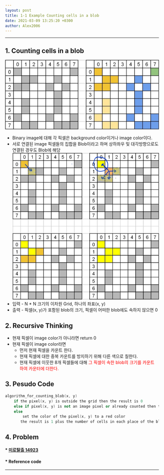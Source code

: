 ```yaml
---
layout: post
title: 1-1 Example Counting cells in a blob
date: 2021-03-09 13:25:20 +0300
author: Alex2006
---
```

  
  
------
## 1. Counting cells in a blob
![BLOB1](./img/blob_1.jpg)
  * Binary image에 대해 각 픽셀은 background color이거나 image color이다.
  * 서로 연결된 image 픽셀들의 집합을 Blob이라고 하며 상하좌우 및 대각방향으로도 연결된 경우도 Blob에 해당
![BLOB2](./img/blob_2.jpg)
  * 입력  - N * N 크기의 이차원 Grid, 하나의 좌표(x, y)
  * 출력 - 픽셀(x, y)가 포함된 blob의 크기, 픽셀이 어떠한 blob에도 속하지 않으면 0


## 2. Recursive Thinking
  * 현재 픽셀이 image color가 아니라면 return 0
  * 현재 픽셀이 image color라면   
    * 먼저 현재 픽셀을 카운트 한다.   
	* 현재 픽셀에 대한 중복 카운트를 방지하기 위해 다른 색으로 칠한다.   
	* 현재 픽셀에 이웃한 8개 픽셀들에 대해 <span style="color:red">그 픽셀이 속한 blob의 크기를 카운트 하여 카운터에 더한다.</span>



## 3. Pesudo Code

```cpp
algorithm_for_counting_blob(x, y)
    if the pixel(x, y) is outside the grid then the result is 0
    else if pixel(x, y) is not an image pixel or already counted then the result is 0
    else
        set the color of the pixel(x, y) to a red color
       the result is 1 plus the number of cells in each place of the blob includes a nearst neighbor
```


## 4. Problem
#### * [미로탈출 14923](https://www.acpcmicpc.net/problem/14923)

#### * Reference code

------